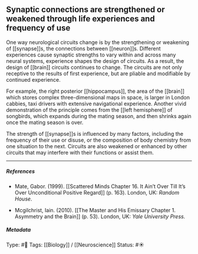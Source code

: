 ## Synaptic connections are strengthened or weakened through life experiences and frequency of use # 

One way neurological circuits change is by the strengthening or weakening of [[synapse]]s, the connections between [[neuron]]s. Different experiences cause synaptic strengths to vary within and across many neural systems, experience shapes the design of circuits. As a result, the design of [[brain]] circuits continues to change. The circuits are not only receptive to the results of first experience, but are pliable and modifiable by continued experience. 

For example, the right posterior [[hippocampus]], the area of the [[brain]] which stores complex three-dimensional maps in space, is larger in London cabbies, taxi drivers with extensive navigational experience. Another vivid demonstration of the principle comes from the [[left hemisphere]] of songbirds, which expands during the mating season, and then shrinks again once the mating season is over. 

The strength of [[synapse]]s is influenced by many factors, including the frequency of their use or disuse, or the composition of body chemistry from one situation to the next. Circuits are also weakened or enhanced by other circuits that may interfere with their functions or assist them.

___

##### References

- Mate, Gabor. (1999). [[Scattered Minds Chapter 16. It Ain’t Over Till It’s Over Unconditional Positive Regard]] (p. 163). London, UK: _Random House_.

- Mcgilchrist, Iain. (2010). [[The Master and His Emissary Chapter 1. Asymmetry and the Brain]] (p. 53). London, UK: _Yale University Press._

##### Metadata

Type: #🔴 
Tags: [[Biology]] / [[Neuroscience]] 
Status: #☀️ 